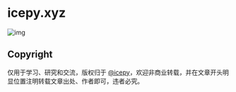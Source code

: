 # icepy.xyz

![img](https://img.shields.io/github/license/icepy/icepy.me.svg)
## Copyright

仅用于学习、研究和交流，版权归于 [@icepy](https://github.com/icepy)，欢迎非商业转载，并在文章开头明显位置注明转载文章出处、作者即可，违者必究。
